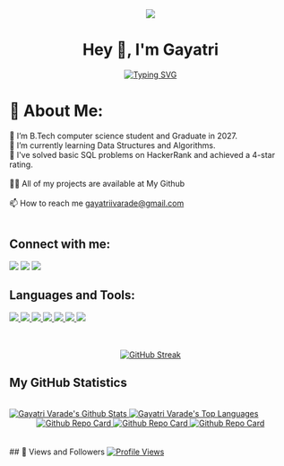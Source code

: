 
<div align="center">
  <a href="#">
    <img src="github.png" >
  </a>
</div>

<h1 align="center">Hey 👋, I'm Gayatri</h1>
<div align="center" style="text-align: center;">
    <a href="https://git.io/typing-svg">
    <img src="https://readme-typing-svg.demolab.com?font=Open+Sans&weight=600&pause=1000&color=FFFFFF&width=700&lines=I'm+a+driven+Computer+Engineering+student+with+a+passion+for+coding,+problem-solving,+and+innovation." alt="Typing SVG" />
</a>

</div>





# 💫 About Me:
🔭 I’m B.Tech computer science student and Graduate in 2027.<br>🌱 I’m currently learning Data Structures and Algorithms.<br>👯 I've solved basic SQL problems on HackerRank and achieved a 4-star rating.<br><br>👨‍💻 All of my projects are available at My Github<br><br>📫 How to reach me gayatriivarade@gmail.com<br><br>


## Connect with me:

<p align="left">
  <a href="https://www.instagram.com/gayatriartz_/profilecard/?igsh=MXFhcGxhYXR4OWVyZQ=="><img src="https://img.icons8.com/fluency/48/instagram-new.png"/></a>
  <a href="https://www.linkedin.com/in/gayatri-varade-9a055629b/"><img src="https://img.icons8.com/fluency/48/linkedin.png"/></a>
  <a href="https://github.com/gayatri88-art/gayatri88-art"><img src="https://img.icons8.com/fluency/48/github.png"/></a>
</p>

## Languages and Tools:

<p align="left"> 
    <a href="https://www.w3schools.com/sql/" target="_blank"> <img src="https://img.icons8.com/color/48/sql.png"/> </a>
    <a href="https://developer.mozilla.org/en-US/docs/Web/HTML" target="_blank"> <img src="https://img.icons8.com/color/48/html-5--v1.png"/> </a>
    <a href="https://developer.mozilla.org/en-US/docs/Web/CSS" target="_blank"> <img src="https://img.icons8.com/color/48/css3.png"/> </a>
    <a href="https://code.visualstudio.com/" target="_blank"> <img src="https://img.icons8.com/color/48/undefined/visual-studio-code-2019.png"/> </a>
    <a href="https://www.java.com" target="_blank"> <img src="https://img.icons8.com/color/48/000000/java-coffee-cup-logo.png"/> </a>
    <a href="https://www.python.org" target="_blank"> <img src="https://img.icons8.com/color/48/000000/python.png"/> </a>
    <a href="https://en.wikipedia.org/wiki/C_(programming_language)" target="_blank"> <img src="https://img.icons8.com/color/48/c-programming.png"/> </a>
</p>

<br/>
<br/>

<div align="center">
  <a href="https://git.io/streak-stats">
    <img src="https://github-readme-streak-stats.herokuapp.com?user=Gayatri88-art&theme=ambient-gradient&hide_border=true&background=50%2CF7ACAC%2C92A8D1" alt="GitHub Streak" />
  </a>
</div>



## My GitHub Statistics

<br/>
<a href="https://github.com/Gayatri88-art/github-readme-stats">
  <img alt="Gayatri Varade's Github Stats" src="https://github-readme-stats.vercel.app/api?username=Gayatri88-art&show_icons=true&count_private=true&theme=radical&hide_border=true&bg_color=0D1117" />
</a>
<a href="https://github.com/Gayatri88-art/github-readme-stats">
  <img alt="Gayatri Varade's Top Languages" src="https://github-readme-stats.vercel.app/api/top-langs/?username=Gayatri88-art&langs_count=8&count_private=true&layout=compact&theme=radical&hide_border=true&bg_color=0D1117" />
</a>
<br/>


<div align="center">
  <a href="https://github.com/Gayatri88-art/youtube-video-downloader">
    <img src="https://github-readme-stats.vercel.app/api/pin/?username=Gayatri88-art&repo=youtube-video-downloader" alt="Github Repo Card" />
  </a>
  <a href="https://github.com/Gayatri88-art/groww-clone-frontend">
    <img src="https://github-readme-stats.vercel.app/api/pin/?username=Gayatri88-art&repo=groww-clone-frontend" alt="Github Repo Card" />
  </a>
  <a href="https://github.com/Gayatri88-art/netflix-clone-frontend">
    <img src="https://github-readme-stats.vercel.app/api/pin/?username=Gayatri88-art&repo=netflix-clone-frontend" alt="Github Repo Card" />
  </a>
 
</div>
<br/>
<br/>
## 👀 Views and Followers
<a href="https://github.com/Gayatri88-art/github-profile-views-counter">
    <img src="https://komarev.com/ghpvc/?username=Gayatri88-art" alt="Profile Views" />
</a>



<!-- Proudly created with GPRM ( https://gprm.itsvg.in ) -->
